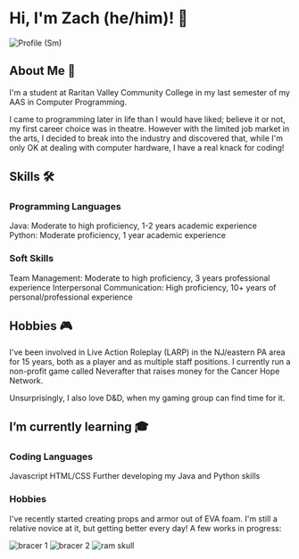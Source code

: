 # Hi, I'm Zach (he/him)! 👋
![Profile (Sm)](https://user-images.githubusercontent.com/70988581/132432552-eb52da57-67a1-4d5f-bee6-693879f5c32b.jpg)

  
## About Me :mega:
I'm a student at Raritan Valley Community College in my last semester of my AAS in Computer Programming.

I came to programming later in life than I would have liked; believe it or not, my first career choice was in theatre. However with the limited job market in the arts, I decided to break into the industry and discovered that, while I'm only OK at dealing with computer hardware, I have a real knack for coding!

  
## Skills 🛠 
### Programming Languages
Java:       Moderate to high proficiency, 1-2 years academic experience  
Python:     Moderate proficiency, 1 year academic experience 

### Soft Skills
Team Management: Moderate to high proficiency, 3 years professional experience 
Interpersonal Communication: High proficiency, 10+ years of personal/professional experience


## Hobbies 🎮
I've been involved in Live Action Roleplay (LARP) in the NJ/eastern PA area for 15 years, both as a player and as multiple staff positions. I currently run a non-profit game called Neverafter that raises money for the Cancer Hope Network.

Unsurprisingly, I also love D&D, when my gaming group can find time for it.


## I’m currently learning 🎓
### Coding Languages
Javascript
HTML/CSS
Further developing my Java and Python skills

### Hobbies
I've recently started creating props and armor out of EVA foam. I'm still a relative novice at it, but getting better every day! A few works in progress:

![bracer 1](https://user-images.githubusercontent.com/70988581/132433506-b80790b1-ef4e-471d-8149-fea289513826.jpg)
![bracer 2](https://user-images.githubusercontent.com/70988581/132433511-f60a4360-b948-4678-9cf7-2f744fdc312f.png)
![ram skull](https://user-images.githubusercontent.com/70988581/132433645-c2a7cafd-40df-4fc6-a995-e0a86647d9ca.png)
